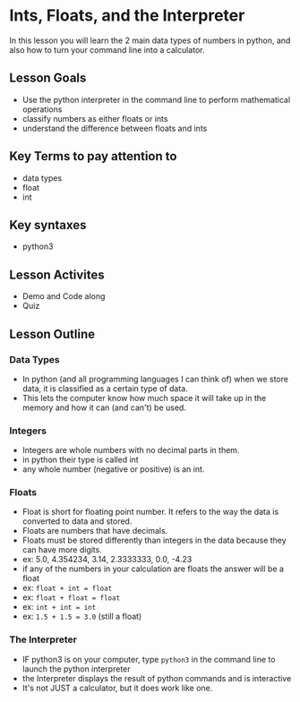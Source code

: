 # Ints, Floats, and the Interpreter
In this lesson you will learn the 2 main data types of numbers in python, and also how to turn your command line into a calculator.
## Lesson Goals
- Use the python interpreter in the command line to perform mathematical operations
- classify numbers as either floats or ints
- understand the difference between floats and ints
## Key Terms to pay attention to
- data types
- float
- int
## Key syntaxes
- python3
## Lesson Activites
- Demo and Code along
- Quiz
## Lesson Outline
### Data Types
- In python (and all programming languages I can think of) when we store data, it is classified as a certain type of data.
- This lets the computer know how much space it will take up in the memory and how it can (and can't) be used.
### Integers
- Integers are whole numbers with no decimal parts in them.
- in python their type is called int
- any whole number (negative or positive) is an int.
### Floats
- Float is short for floating point number.  It refers to the way the data is converted to data and stored.
- Floats are numbers that have decimals.  
- Floats must be stored differently than integers in the data because they can have more digits.
- ex:  5.0, 4.354234, 3.14, 2.3333333, 0.0, -4.23
- if any of the numbers in your calculation are floats the answer will be a float
- ex: <code>float + int = float</code>
- ex: <code>float + float = float</code>
- ex: <code>int + int = int</code>
- ex: <code>1.5 + 1.5 = 3.0</code> (still a float)
### The Interpreter
- IF python3 is on your computer, type <code>python3</code> in the command line to launch the python interpreter
- the Interpreter displays the result of python commands and is interactive
- It's not JUST a calculator, but it does work like one.  

